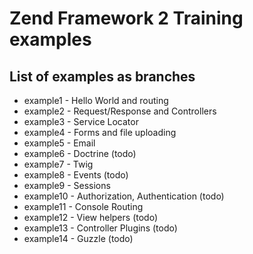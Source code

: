 # Zend Framework 2 Training examples

## List of examples as branches
 * example1 - Hello World and routing
 * example2 - Request/Response and Controllers
 * example3 - Service Locator
 * example4 - Forms and file uploading
 * example5 - Email
 * example6 - Doctrine (todo)
 * example7 - Twig
 * example8 - Events (todo)
 * example9 - Sessions
 * example10 - Authorization, Authentication (todo)
 * example11 - Console Routing
 * example12 - View helpers (todo)
 * example13 - Controller Plugins (todo)
 * example14 - Guzzle (todo)
